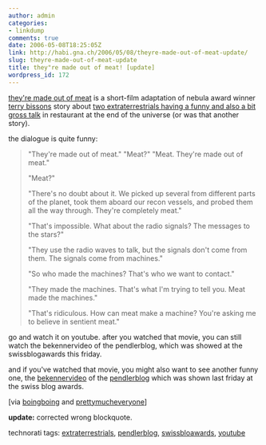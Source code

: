 ```yaml
---
author: admin
categories:
- linkdump
comments: true
date: 2006-05-08T18:25:05Z
link: http://habi.gna.ch/2006/05/08/theyre-made-out-of-meat-update/
slug: theyre-made-out-of-meat-update
title: they"re made out of meat! [update]
wordpress_id: 172
---
```


[they're made out of meat](http://www.youtube.com/watch?v=V-NAvPzdjj0) is a short-film adaptation of nebula award winner [terry bissons](http://www.terrybisson.com/) story about [two extraterrestrials having a funny and also a bit gross talk](http://www.terrybisson.com/meat.html) in restaurant at the end of the universe (or was that another story).



the dialogue is quite funny:


<blockquote>
"They're made out of meat." "Meat?"  "Meat. They're made out of meat."
  

  
"Meat?"
  

  
"There's no doubt about it. We picked up several from different parts of the planet, took them aboard our recon vessels, and probed them all the way through. They're completely meat."
  

  
"That's impossible. What about the radio signals? The messages to the stars?"
  

  
"They use the radio waves to talk, but the signals don't come from them. The signals come from machines."
  

  
"So who made the machines? That's who we want to contact."
  

  
"They made the machines. That's what I'm trying to tell you. Meat made the machines."
  

  
"That's ridiculous. How can meat make a machine? You're asking me to believe in sentient meat."
</blockquote>


go and watch it on youtube. after you watched that movie, you can still watch the bekennervideo of the pendlerblog, which was showed at the swissblogawards this friday.



and if you've watched that movie, you might also want to see another funny one, the [bekennervideo](http://www.youtube.com/watch?v=r2ssGN1uTro) of the [pendlerblog](http://pendlerblog.blogspot.com/) which was shown last friday at the swiss blog awards.



[via [boingboing](http://feeds.feedburner.com/boingboing/iBag?m=1182) and [prettymucheveryone](http://planet.blogug.ch/search/pendlerblog%20bekennervideo)]



**update:** corrected wrong blockquote.





technorati tags: [extraterrestrials](http://www.technorati.com/tag/extraterrestrials), [pendlerblog](http://www.technorati.com/tag/pendlerblog), [swissbloawards](http://www.technorati.com/tag/swissbloawards), [youtube](http://www.technorati.com/tag/youtube)
